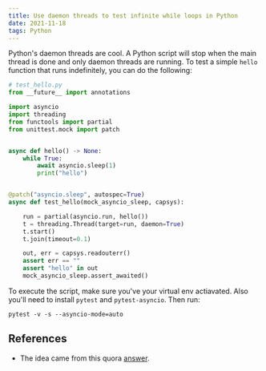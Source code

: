 ```yaml
---
title: Use daemon threads to test infinite while loops in Python
date: 2021-11-18
tags: Python
---
```


Python's daemon threads are cool. A Python script will stop when the main thread is done and only daemon threads are running. To test a simple `hello` function that runs indefinitely, you can do the following:


```python
# test_hello.py
from __future__ import annotations

import asyncio
import threading
from functools import partial
from unittest.mock import patch


async def hello() -> None:
    while True:
        await asyncio.sleep(1)
        print("hello")


@patch("asyncio.sleep", autospec=True)
async def test_hello(mock_asyncio_sleep, capsys):

    run = partial(asyncio.run, hello())
    t = threading.Thread(target=run, daemon=True)
    t.start()
    t.join(timeout=0.1)

    out, err = capsys.readouterr()
    assert err == ""
    assert "hello" in out
    mock_asyncio_sleep.assert_awaited()
```

To execute the script, make sure you've your virtual env actiavated. Also you'll need to install `pytest` and `pytest-asyncio`. Then run:

```
pytest -v -s --asyncio-mode=auto
```

## References

* The idea came from this quora [answer](https://qr.ae/pGDHVw).
